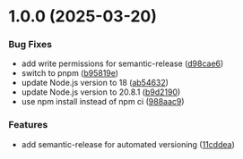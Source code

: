 # 1.0.0 (2025-03-20)


### Bug Fixes

* add write permissions for semantic-release ([d98cae6](https://github.com/johnlindquist/worktree-cli/commit/d98cae6472d06f9cb39f40c9df564143fdf577ef))
* switch to pnpm ([b95819e](https://github.com/johnlindquist/worktree-cli/commit/b95819e3abd9a44b5b06b0036bedfa5fe3d7c825))
* update Node.js version to 18 ([ab54632](https://github.com/johnlindquist/worktree-cli/commit/ab54632df1b7094fa6896470fa5f17efcce796f3))
* update Node.js version to 20.8.1 ([b9d2190](https://github.com/johnlindquist/worktree-cli/commit/b9d2190b5c3b55ce1376ed6c244701a57a8b3d8d))
* use npm install instead of npm ci ([988aac9](https://github.com/johnlindquist/worktree-cli/commit/988aac9a25d57da7d8d1923029211182e8a7e6a0))


### Features

* add semantic-release for automated versioning ([11cddea](https://github.com/johnlindquist/worktree-cli/commit/11cddea6295a76beeec42371d429cf1d899b269a))
